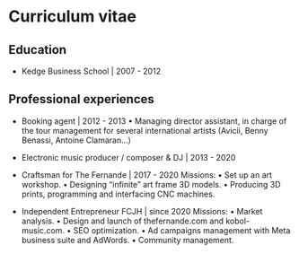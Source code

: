 # Curriculum vitae

## Education

- Kedge Business School | 2007 - 2012

## Professional experiences

- Booking agent | 2012 - 2013
  • Managing director assistant, in charge of the tour management for several international artists (Avicii, Benny Benassi, Antoine Clamaran...)

- Electronic music producer / composer & DJ | 2013 - 2020

- Craftsman for The Fernande | 2017 - 2020
  Missions:
  • Set up an art workshop.
  • Designing “infinite” art frame 3D models.
  • Producing 3D prints, programming and interfacing CNC machines.

- Independent Entrepreneur FCJH | since 2020
  Missions:
  • Market analysis.
  • Design and launch of thefernande.com and kobol-music.com.
  • SEO optimization.
  • Ad campaigns management with Meta business suite and AdWords.
  • Community management.
